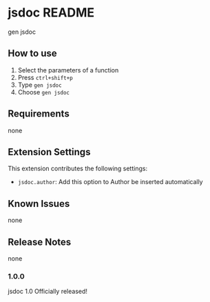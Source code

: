 # jsdoc README

gen jsdoc

## How to use

1. Select the parameters of a function
2. Press `ctrl+shift+p`
3. Type `gen jsdoc`
4. Choose `gen jsdoc`

## Requirements

none

## Extension Settings

This extension contributes the following settings:

- `jsdoc.author`: Add this option to Author be inserted automatically

## Known Issues

none

## Release Notes

none

### 1.0.0

jsdoc 1.0 Officially released!

